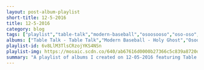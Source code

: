```yaml
---
layout: post-album-playlist
short-title: 12-5-2016
title: 12-5-2016
category: blog
tags: ["playlist","table-talk","modern-baseball","osoosooso","oso-oso","dryjacket","dryjacket","dryjacket","dryjacket","dryjacket","dryjacket","jank","light-years","light-years","light-years","light-years","light-years","light-years","light-years"]
albums: ["Table Talk - Table Talk","Modern Baseball - Holy Ghost","Osoosooso - Osoosooso","Oso Oso - Real Stories of True People Who Kind of Looked Like Monsters...","Dryjacket - Two Toasters","Dryjacket - Misused Adrenaline","Dryjacket - Bill Gates Ringtone","Dryjacket - Lights, Locks, & Faucets","Dryjacket - Latchkey","Dryjacket - Jefferson's Shadow","Jank - Versace Summer","Light Years - Lite Years","Light Years - Let You Down (acoustic)","Light Years - The Summer She Broke My Heart","Light Years - Are You Sure?","Light Years - Living in Hell","Light Years - Let You Down","Light Years - Temporary"]
playlist-id: 6v8LlM3TlsCRzojYKS4NSn
playlist-img: https://mosaic.scdn.co/640/ab67616d0000b27366c5c839a8720dcb4674c481ab67616d0000b2736f456a7a4eb33f187e05ea87ab67616d0000b273b7b3b23cf5ee79c61050476eab67616d0000b273e928d900b8f0e8609c5cbd4c
summary: "A playlist of albums I created on 12-05-2016 featuring Table Talk, Modern Baseball, Osoosooso, Oso Oso, Dryjacket, Dryjacket, Dryjacket, Dryjacket, Dryjacket, Dryjacket, Jank, Light Years, Light Years, Light Years, Light Years, Light Years, Light Years, and Light Years."
---
```

